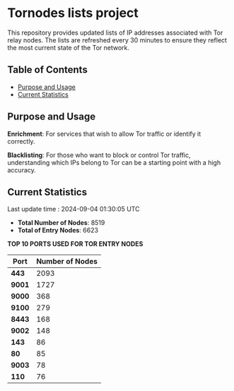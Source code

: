 # Tornodes lists project

This repository provides updated lists of IP addresses associated with Tor relay nodes. The lists are refreshed every 30 minutes to ensure they reflect the most current state of the Tor network.

## Table of Contents

- [Purpose and Usage](#purpose-and-usage)
- [Current Statistics](#current-statistics)


## Purpose and Usage

**Enrichment**: For services that wish to allow Tor traffic or identify it correctly.

**Blacklisting**: For those who want to block or control Tor traffic, understanding which IPs belong to Tor can be a starting point with a high accuracy.

## Current Statistics

Last update time : 2024-09-04 01:30:05 UTC

- **Total Number of Nodes**: 8519
- **Total of Entry Nodes**: 6623

**TOP 10 PORTS USED FOR TOR ENTRY NODES**

| **Port** | **Number of Nodes** |
|------|-----------------|
| **443**   | 2093  |
| **9001**   | 1727  |
| **9000**   | 368  |
| **9100**   | 279  |
| **8443**   | 168  |
| **9002**   | 148  |
| **143**   | 86  |
| **80**   | 85  |
| **9003**   | 78  |
| **110**   | 76  |


